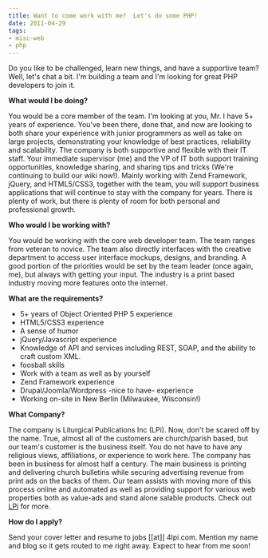 ```yaml
---
title: Want to come work with me?  Let's do some PHP!
date: 2011-04-29
tags:
- misc-web
- php
---
```

Do you like to be challenged, learn new things, and have a supportive team?  Well, let's chat a bit.  I'm building a team and I'm looking for great PHP developers to join it.  

<!--more-->

**What would I be doing?**

You would be a core member of the team.  I'm looking at you, Mr. I have 5+ years of experience.  You've been there, done that, and now are looking to both share your experience with junior programmers as well as take on large projects, demonstrating your knowledge of best practices, reliability and scalability.  The company is both supportive and flexible with their IT staff.  Your immediate supervisor (me) and the VP of IT both support training opportunities, knowledge sharing, and sharing tips and tricks (We're continuing to build our wiki now!).  Mainly working with Zend Framework, jQuery, and HTML5/CSS3, together with the team, you will support business applications that will continue to stay with the company for years.  There is plenty of work, but there is plenty of room for both personal and professional growth.

**Who would I be working with?**

You would be working with the core web developer team.  The team ranges from veteran to novice.  The team also directly interfaces with the creative department to access user interface mockups, designs, and branding.  A good portion of the priorities would be set by the team leader (once again, me), but always with getting your input.  The industry is a print based industry moving more features onto the internet.

**What are the requirements?**

* 5+ years of Object Oriented PHP 5 experience
* HTML5/CSS3 experience
* A sense of humor
* jQuery/Javascript experience
* Knowledge of API and services including REST, SOAP, and the ability to craft custom XML.
* foosball skills
* Work with a team as well as by yourself
* Zend Framework experience
* Drupal/Joomla/Wordpress -nice to have- experience
* Working on-site in New Berlin (Milwaukee, Wisconsin!)

**What Company?**

The company is Liturgical Publications Inc (LPi).  Now, don't be scared off by the name.  True, almost all of the customers are church/parish based, but our team's customer is the business itself.  You do not have to have any religious views, affiliations, or experience to work here.  The company has been in business for almost half a century.  The main business is printing and delivering church bulletins while securing advertising revenue from print ads on the backs of them.  Our team assists with moving more of this process online and automated as well as providing support for various web properties both as value-ads and stand alone salable products.  Check out [LPi](http://4lpi.com) for more.

**How do I apply?**

Send your cover letter and resume to jobs [[at]] 4lpi.com.  Mention my name and blog so it gets routed to me right away.  Expect to hear from me soon!

